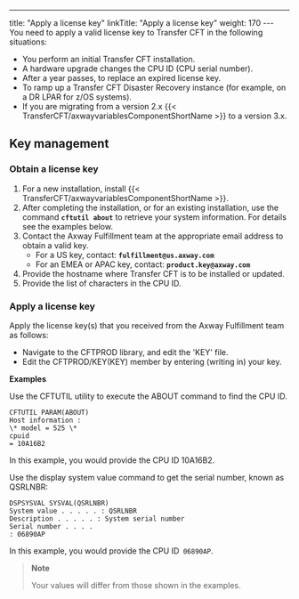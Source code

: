 ---
title: "Apply a license key"
linkTitle: "Apply a license key"
weight: 170
--- You need to apply a valid license key to Transfer CFT in the following situations:

- You perform an initial Transfer CFT installation.
- A hardware upgrade changes the CPU ID (CPU serial number).
- After a year passes, to replace an expired license key.
- To ramp up a Transfer CFT Disaster Recovery instance (for example, on a DR LPAR for z/OS systems).
- If you are migrating from a version 2.x {{< TransferCFT/axwayvariablesComponentShortName >}} to a version 3.x.

## Key management

### Obtain a license key

1. For a new installation, install {{< TransferCFT/axwayvariablesComponentShortName >}}.
1. After completing the installation, or for an existing installation, use the command **`cftutil about`** to retrieve your system information. For details see the examples below.
1. Contact the Axway Fulfillment team at the appropriate email address to obtain a valid key.
    - For a US key, contact: **`fulfillment@us.axway.com`**
    - For an EMEA or APAC key, contact: **`product.key@axway.com`**
1. Provide the hostname where Transfer CFT is to be installed or updated.
1. Provide the list of characters in the CPU ID.

### Apply a license key

Apply the license key(s) that you received from the Axway Fulfillment team as follows:

- Navigate to the CFTPROD library, and edit the 'KEY' file.
- Edit the CFTPROD/KEY(KEY) member by entering (writing in) your key.

****Examples****

Use the CFTUTIL utility to execute the ABOUT command to find the CPU ID.

```
CFTUTIL PARAM(ABOUT)
Host information :
\* model = 525 \*
cpuid
= 10A16B2
```

In this example, you would provide the CPU ID 10A16B2.

Use the display system value command to get the serial number, known as QSRLNBR:

```
DSPSYSVAL SYSVAL(QSRLNBR)
System value . . . . . : QSRLNBR
Description . . . . . : System serial number
Serial number . . . .
: 06890AP
```

In this example, you would provide the CPU ID` 06890AP`.

> **Note**
>
> Your values will differ from those shown in the examples.
